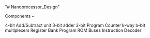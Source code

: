 "# Nanoprocessor_Design"

Components ~

4-bit Add/Subtract unit
3-bit adder
3-bit Program Counter
k-way b-bit multiplexers
Register Bank
Program ROM
Buses
Instruction Decoder

